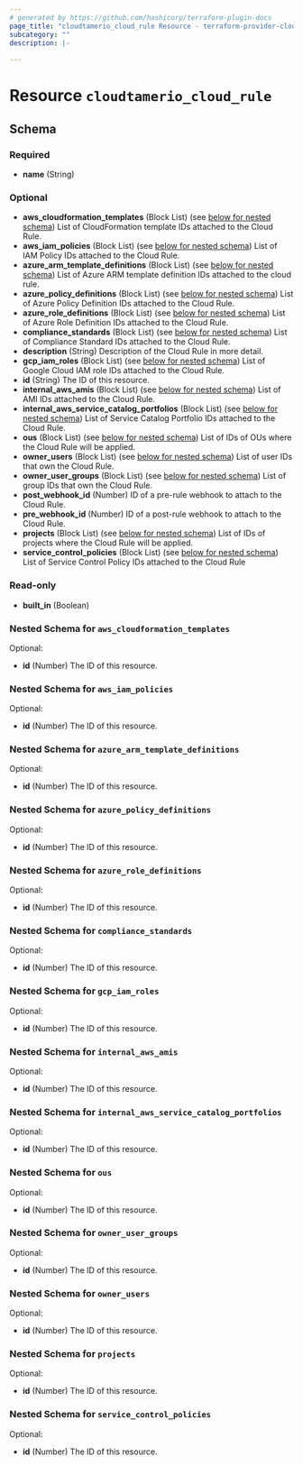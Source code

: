 ```yaml
---
# generated by https://github.com/hashicorp/terraform-plugin-docs
page_title: "cloudtamerio_cloud_rule Resource - terraform-provider-cloudtamerio"
subcategory: ""
description: |-
  
---
```


# Resource `cloudtamerio_cloud_rule`





<!-- schema generated by tfplugindocs -->
## Schema

### Required

- **name** (String)

### Optional

- **aws_cloudformation_templates** (Block List) (see [below for nested schema](#nestedblock--aws_cloudformation_templates)) List of CloudFormation template IDs attached to the Cloud Rule.
- **aws_iam_policies** (Block List) (see [below for nested schema](#nestedblock--aws_iam_policies)) List of IAM Policy IDs attached to the Cloud Rule.
- **azure_arm_template_definitions** (Block List) (see [below for nested schema](#nestedblock--azure_arm_template_definitions)) List of Azure ARM template definition IDs attached to the cloud rule.
- **azure_policy_definitions** (Block List) (see [below for nested schema](#nestedblock--azure_policy_definitions)) List of Azure Policy Definition IDs attached to the Cloud Rule.
- **azure_role_definitions** (Block List) (see [below for nested schema](#nestedblock--azure_role_definitions)) List of Azure Role Definition IDs attached to the Cloud Rule.
- **compliance_standards** (Block List) (see [below for nested schema](#nestedblock--compliance_standards)) List of Compliance Standard IDs attached to the Cloud Rule.
- **description** (String) Description of the Cloud Rule in more detail.
- **gcp_iam_roles** (Block List) (see [below for nested schema](#nestedblock--gcp_iam_roles)) List of Google Cloud IAM role IDs attached to the Cloud Rule.
- **id** (String) The ID of this resource.
- **internal_aws_amis** (Block List) (see [below for nested schema](#nestedblock--internal_aws_amis)) List of AMI IDs attached to the Cloud Rule.
- **internal_aws_service_catalog_portfolios** (Block List) (see [below for nested schema](#nestedblock--internal_aws_service_catalog_portfolios)) List of Service Catalog Portfolio IDs attached to the Cloud Rule.
- **ous** (Block List) (see [below for nested schema](#nestedblock--ous)) List of IDs of OUs where the Cloud Rule will be applied.
- **owner_users** (Block List) (see [below for nested schema](#nestedblock--owner_users)) List of user IDs that own the Cloud Rule.
- **owner_user_groups** (Block List) (see [below for nested schema](#nestedblock--owner_user_groups)) List of group IDs that own the Cloud Rule.
- **post_webhook_id** (Number) ID of a pre-rule webhook to attach to the Cloud Rule.
- **pre_webhook_id** (Number) ID of a post-rule webhook to attach to the Cloud Rule.
- **projects** (Block List) (see [below for nested schema](#nestedblock--projects)) List of IDs of projects where the Cloud Rule will be applied.
- **service_control_policies** (Block List) (see [below for nested schema](#nestedblock--service_control_policies)) List of Service Control Policy IDs attached to the Cloud Rule

### Read-only

- **built_in** (Boolean)

<a id="nestedblock--aws_cloudformation_templates"></a>
### Nested Schema for `aws_cloudformation_templates`

Optional:

- **id** (Number) The ID of this resource.


<a id="nestedblock--aws_iam_policies"></a>
### Nested Schema for `aws_iam_policies`

Optional:

- **id** (Number) The ID of this resource.


<a id="nestedblock--azure_arm_template_definitions"></a>
### Nested Schema for `azure_arm_template_definitions`

Optional:

- **id** (Number) The ID of this resource.


<a id="nestedblock--azure_policy_definitions"></a>
### Nested Schema for `azure_policy_definitions`

Optional:

- **id** (Number) The ID of this resource.


<a id="nestedblock--azure_role_definitions"></a>
### Nested Schema for `azure_role_definitions`

Optional:

- **id** (Number) The ID of this resource.


<a id="nestedblock--compliance_standards"></a>
### Nested Schema for `compliance_standards`

Optional:

- **id** (Number) The ID of this resource.


<a id="nestedblock--gcp_iam_roles"></a>
### Nested Schema for `gcp_iam_roles`

Optional:

- **id** (Number) The ID of this resource.


<a id="nestedblock--internal_aws_amis"></a>
### Nested Schema for `internal_aws_amis`

Optional:

- **id** (Number) The ID of this resource.


<a id="nestedblock--internal_aws_service_catalog_portfolios"></a>
### Nested Schema for `internal_aws_service_catalog_portfolios`

Optional:

- **id** (Number) The ID of this resource.


<a id="nestedblock--ous"></a>
### Nested Schema for `ous`

Optional:

- **id** (Number) The ID of this resource.


<a id="nestedblock--owner_user_groups"></a>
### Nested Schema for `owner_user_groups`

Optional:

- **id** (Number) The ID of this resource.


<a id="nestedblock--owner_users"></a>
### Nested Schema for `owner_users`

Optional:

- **id** (Number) The ID of this resource.


<a id="nestedblock--projects"></a>
### Nested Schema for `projects`

Optional:

- **id** (Number) The ID of this resource.


<a id="nestedblock--service_control_policies"></a>
### Nested Schema for `service_control_policies`

Optional:

- **id** (Number) The ID of this resource.


